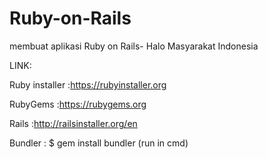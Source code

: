 # Ruby-on-Rails
membuat aplikasi Ruby on Rails- Halo Masyarakat Indonesia

LINK: 

Ruby installer :https://rubyinstaller.org

RubyGems :https://rubygems.org

Rails :http://railsinstaller.org/en

Bundler : $ gem install bundler (run in cmd)
